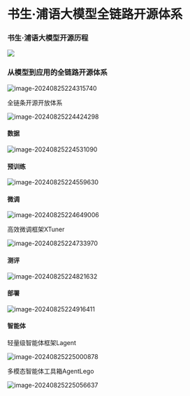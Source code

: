 # 书生·浦语大模型全链路开源体系

### 书生·浦语大模型开源历程

![](https://typora-drsiong.oss-cn-beijing.aliyuncs.com/img/202408250507895.png)

### 从模型到应用的全链路开源体系

![image-20240825224315740](https://typora-drsiong.oss-cn-beijing.aliyuncs.com/img/202408252243805.png)

全链条开源开放体系

![image-20240825224424298](https://typora-drsiong.oss-cn-beijing.aliyuncs.com/img/202408252244371.png)

#### 数据

![image-20240825224531090](https://typora-drsiong.oss-cn-beijing.aliyuncs.com/img/202408252245169.png)

#### 预训练

![image-20240825224559630](https://typora-drsiong.oss-cn-beijing.aliyuncs.com/img/202408252245709.png)

#### 微调

![image-20240825224649006](https://typora-drsiong.oss-cn-beijing.aliyuncs.com/img/202408252246075.png)

高效微调框架XTuner

![image-20240825224733970](https://typora-drsiong.oss-cn-beijing.aliyuncs.com/img/202408252247058.png)

#### 测评

![image-20240825224821632](https://typora-drsiong.oss-cn-beijing.aliyuncs.com/img/202408252248703.png)

#### 部署

![image-20240825224916411](https://typora-drsiong.oss-cn-beijing.aliyuncs.com/img/202408252249487.png)

#### 智能体

轻量级智能体框架Lagent

![image-20240825225000878](https://typora-drsiong.oss-cn-beijing.aliyuncs.com/img/202408252250955.png)

多模态智能体工具箱AgentLego

![image-20240825225056637](https://typora-drsiong.oss-cn-beijing.aliyuncs.com/img/202408252250711.png)